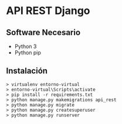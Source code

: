 # API REST Django

## Software Necesario

* Python 3
* Python pip

## Instalación

    > virtualenv entorno-virtual
    > entorno-virtual\Scripts\activate
    > pip install -r requirements.txt
    > python manage.py makemigrations api_rest
    > python manage.py migrate
    > python manage.py createsuperuser 
    > python manage.py runserver



